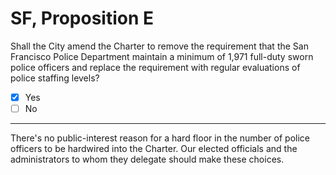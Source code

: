 # SF, Proposition E

Shall the City amend the Charter to remove the requirement that the San Francisco Police Department maintain a minimum of 1,971 full-duty sworn police officers and replace the requirement with regular evaluations of police staffing levels?

- [x] Yes
- [ ] No

---

There's no public-interest reason for a hard floor in the number of police officers to be hardwired into the Charter.
Our elected officials and the administrators to whom they delegate should make these choices.
